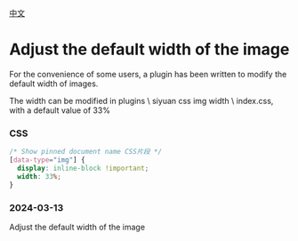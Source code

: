 [中文](https://github.com/pakeh2866/siyuan-css-img-width/blob/main/README.md)


# Adjust the default width of the image

For the convenience of some users, a plugin has been written to modify the default width of images.


The width can be modified in plugins \ siyuan css img width \ index.css, with a default value of 33%

### CSS

```css
/* Show pinned document name CSS片段 */
[data-type="img"] {
  display: inline-block !important;
  width: 33%;
}
```

### 2024-03-13

Adjust the default width of the image
